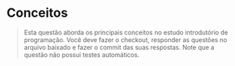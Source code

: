 # Conceitos

> Esta questão aborda os principais conceitos no estudo introdutório de
> programação. Você deve fazer o checkout, responder as questões no arquivo
> baixado e fazer o commit das suas respostas. Note que a questão não possui
> testes automáticos. 
